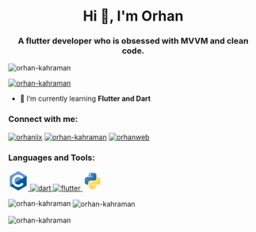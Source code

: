 <h1 align="center">Hi 👋, I'm Orhan</h1>
<h3 align="center">A flutter developer who is obsessed with MVVM and clean code.</h3>

<p align="left"> <img src="https://komarev.com/ghpvc/?username=orhan-kahraman&label=Profile%20views&color=0e75b6&style=flat" alt="orhan-kahraman" /> </p>

<p align="left"> <a href="https://github.com/ryo-ma/github-profile-trophy"><img src="https://github-profile-trophy.vercel.app/?username=orhan-kahraman" alt="orhan-kahraman" /></a> </p>

- 🌱 I’m currently learning **Flutter and Dart**

<h3 align="left">Connect with me:</h3>
<p align="left">
<a href="https://twitter.com/Orhaniix" target="blank"><img align="center" src="https://raw.githubusercontent.com/rahuldkjain/github-profile-readme-generator/master/src/images/icons/Social/twitter.svg" alt="orhaniix" height="30" width="40" /></a>
<a href="https://linkedin.com/in/orhan-kahraman" target="blank"><img align="center" src="https://raw.githubusercontent.com/rahuldkjain/github-profile-readme-generator/master/src/images/icons/Social/linked-in-alt.svg" alt="orhan-kahraman" height="30" width="40" /></a>
<a href="https://instagram.com/orhanweb" target="blank"><img align="center" src="https://raw.githubusercontent.com/rahuldkjain/github-profile-readme-generator/master/src/images/icons/Social/instagram.svg" alt="orhanweb" height="30" width="40" /></a>
</p>

<h3 align="left">Languages and Tools:</h3>
<p align="left"> <a href="https://www.cprogramming.com/" target="_blank" rel="noreferrer"> <img src="https://raw.githubusercontent.com/devicons/devicon/master/icons/c/c-original.svg" alt="c" width="40" height="40"/> </a> <a href="https://dart.dev" target="_blank" rel="noreferrer"> <img src="https://www.vectorlogo.zone/logos/dartlang/dartlang-icon.svg" alt="dart" width="40" height="40"/> </a> <a href="https://flutter.dev" target="_blank" rel="noreferrer"> <img src="https://www.vectorlogo.zone/logos/flutterio/flutterio-icon.svg" alt="flutter" width="40" height="40"/> </a> <a href="https://www.python.org" target="_blank" rel="noreferrer"> <img src="https://raw.githubusercontent.com/devicons/devicon/master/icons/python/python-original.svg" alt="python" width="40" height="40"/> </a> </p>

<p><img align="left" src="https://github-readme-stats.vercel.app/api/top-langs?username=orhan-kahraman&show_icons=true&locale=en&layout=compact" alt="orhan-kahraman" /></p>

<p>&nbsp;<img align="center" src="https://github-readme-stats.vercel.app/api?username=orhan-kahraman&show_icons=true&locale=en" alt="orhan-kahraman" /></p>

<p><img align="center" src="https://github-readme-streak-stats.herokuapp.com/?user=orhan-kahraman&" alt="orhan-kahraman" /></p>
